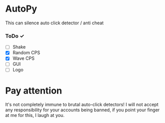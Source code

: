 # AutoPy
This can silence auto click detector / anti cheat
### ToDo ✓
- [ ] Shake
- [X] Random CPS
- [X] Wave CPS
- [ ] GUI
- [ ] Logo
# Pay attention
It's not completely immune to brutal auto-click detectors!
I will not accept any responsibility for your accounts being banned, if you point your finger at me for this, I laugh at you.
